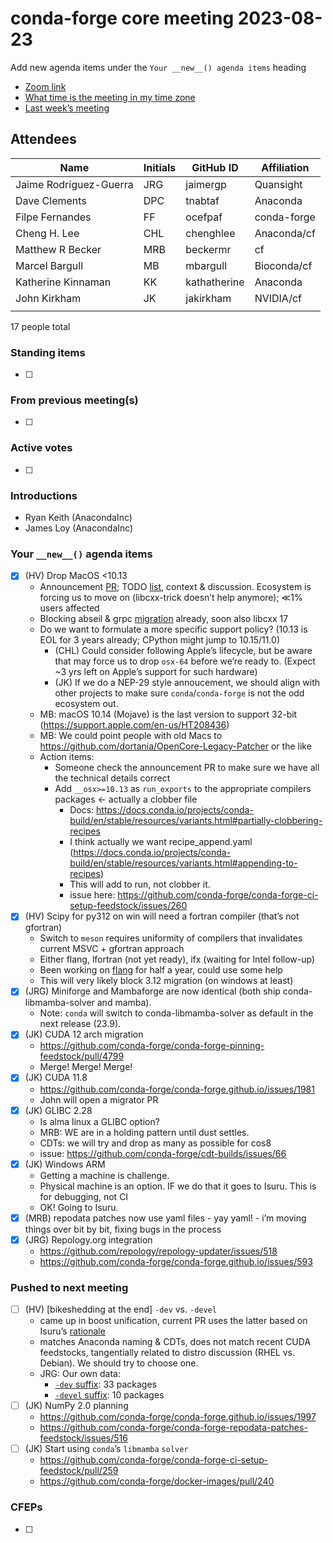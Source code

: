 # conda-forge core meeting 2023-08-23

Add new agenda items under the `Your __new__() agenda items` heading

- [Zoom link](https://zoom.us/j/9138593505?pwd=SWh3dE1IK05LV01Qa0FJZ1ZpMzJLZz09)
- [What time is the meeting in my time zone](https://dateful.com/convert/utc?t=5pm)
- [Last week’s meeting](https://hackmd.io/#REPLACE_ME#)

## Attendees

| Name                   | Initials   | GitHub ID    | Affiliation   |
|------------------------|------------|--------------|---------------|
| Jaime Rodríguez-Guerra | JRG        | jaimergp     | Quansight     |
| Dave Clements          | DPC        | tnabtaf      | Anaconda      |
| Filpe Fernandes        | FF         | ocefpaf      | conda-forge   |
| Cheng H. Lee           | CHL        | chenghlee    | Anaconda/cf   |
| Matthew R Becker       | MRB        | beckermr     | cf            |
| Marcel Bargull         | MB         | mbargull     | Bioconda/cf   |
| Katherine Kinnaman     | KK         | kathatherine | Anaconda      |
| John Kirkham           | JK         | jakirkham    | NVIDIA/cf     |
|                        |            |              |               |

17 people total

### Standing items

- [ ]

### From previous meeting(s)

- [ ]

### Active votes

- [ ]

### Introductions

- Ryan Keith (AnacondaInc)
- James Loy (AnacondaInc)

### Your `__new__()` agenda items

- [x] (HV) Drop MacOS <10.13
  - Announcement [PR](https://github.com/conda-forge/conda-forge.github.io/pull/1993); TODO [list](https://github.com/conda-forge/conda-forge.github.io/issues/1844#issuecomment-1675953297), context & discussion. Ecosystem is forcing us to move on (libcxx-trick doesn’t help anymore); ≪1% users affected
  - Blocking abseil & grpc [migration](https://github.com/conda-forge/conda-forge-pinning-feedstock/pull/4814) already, soon also libcxx 17
  - Do we want to formulate a more specific support policy? (10.13 is EOL for 3 years already; CPython might jump to 10.15/11.0)
    - (CHL) Could consider following Apple’s lifecycle, but be aware that may force us to drop `osx-64` before we’re ready to. (Expect ~3 yrs left on Apple’s support for such hardware)
    - (JK) If we do a NEP-29 style annoucement, we should align with other projects to make sure `conda`/`conda-forge` is not the odd ecosystem out.
  - MB: macOS 10.14 (Mojave) is the last version to support 32-bit (https://support.apple.com/en-us/HT208436)
  - MB: We could point people with old Macs to https://github.com/dortania/OpenCore-Legacy-Patcher or the like
  - Action items:
    - Someone check the announcement PR to make sure we have all the technical details correct
    - Add `__osx>=10.13` as `run_exports`  to the appropriate compilers packages <- actually a clobber file
      - Docs: https://docs.conda.io/projects/conda-build/en/stable/resources/variants.html#partially-clobbering-recipes
      - I think actually we want recipe_append.yaml (https://docs.conda.io/projects/conda-build/en/stable/resources/variants.html#appending-to-recipes)
      - This will add to run, not clobber it.
      - issue here: https://github.com/conda-forge/conda-forge-ci-setup-feedstock/issues/260
- [x] (HV) Scipy for py312 on win will need a fortran compiler (that’s not gfortran)
  - Switch to `meson` requires uniformity of compilers that invalidates current MSVC + gfortran approach
  - Either flang, lfortran (not yet ready), ifx (waiting for Intel follow-up)
  - Been working on [flang](https://github.com/conda-forge/flang-feedstock/pull/28) for half a year, could use some help
  - This will very likely block 3.12 migration (on windows at least)
- [x] (JRG) Miniforge and Mambaforge are now identical (both ship conda-libmamba-solver and mamba).
  - Note: `conda` will switch to conda-libmamba-solver as default in the next release (23.9).
- [x] (JK) CUDA 12 arch migration
  - https://github.com/conda-forge/conda-forge-pinning-feedstock/pull/4799
  - Merge! Merge! Merge!
- [x] (JK) CUDA 11.8
  - https://github.com/conda-forge/conda-forge.github.io/issues/1981
  - John will open a migrator PR
- [x] (JK) GLIBC 2.28
  - Is alma linux a GLIBC option?
  - MRB: WE are in a holding pattern until dust settles.
  - CDTs: we will try and drop as many as possible for cos8
  - issue: https://github.com/conda-forge/cdt-builds/issues/66
- [X] (JK) Windows ARM
  - Getting a machine is challenge.
  - Physical machine is an option. IF we do that it goes to Isuru.  This is for debugging, not CI
  - OK! Going to Isuru.
- [x] (MRB) repodata patches now use yaml files - yay yaml! - i’m moving things over bit by bit, fixing bugs in the process
- [x] (JRG) Repology.org integration
  - https://github.com/repology/repology-updater/issues/518
  - https://github.com/conda-forge/conda-forge.github.io/issues/593

### Pushed to next meeting

- [ ] (HV) [bikeshedding at the end] `-dev` vs. `-devel`
  - came up in boost unification, current PR uses the latter based on Isuru’s [rationale](https://github.com/conda-forge/boost-feedstock/pull/164#issuecomment-1681583116)
  - matches Anaconda naming & CDTs, does not match recent CUDA feedstocks, tangentially related to distro discussion (RHEL vs. Debian). We should try to choose one.
  - JRG: Our own data:
    - [`-dev` suffix](https://github.com/search?q=repo%3Aconda-forge%2Ffeedstock-outputs+path%3A%22-dev.json%22&amp;type=code): 33 packages
    - [`-devel` suffix](https://github.com/search?q=repo%3Aconda-forge%2Ffeedstock-outputs+path%3A-devel.json&amp;type=code): 10 packages
- [ ] (JK) NumPy 2.0 planning
  - https://github.com/conda-forge/conda-forge.github.io/issues/1997
  - https://github.com/conda-forge/conda-forge-repodata-patches-feedstock/issues/516
- [ ] (JK) Start using `conda`’s `libmamba` `solver`
  - https://github.com/conda-forge/conda-forge-ci-setup-feedstock/pull/259
  - https://github.com/conda-forge/docker-images/pull/240

### CFEPs

- [ ]
